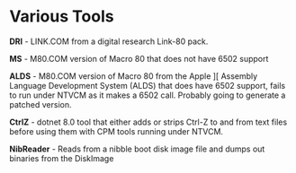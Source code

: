 # Various Tools

**DRI** - LINK.COM from a digital research Link-80 pack.

**MS** - M80.COM version of Macro 80 that does not have 6502 support

**ALDS** - M80.COM version of Macro 80 from the Apple ][ Assembly Language Development System (ALDS) that does have 6502 support, fails to run under NTVCM as it makes a 6502 call. Probably going to generate a patched version.

**CtrlZ** - dotnet 8.0 tool that either adds or strips Ctrl-Z to and from text files before using them with CPM tools running under NTVCM.

**NibReader** - Reads from a nibble boot disk image file and dumps out binaries from the DiskImage

